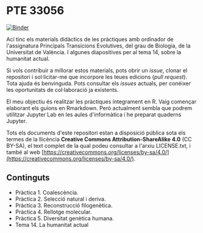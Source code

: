 # PTE 33056

[![Binder](https://mybinder.org/badge_logo.svg)](https://mybinder.org/v2/gh/IgnasiLucas/PTE_33056/HEAD)

Ací tinc els materials didàctics de les pràctiques amb ordinador de l'assignatura
Principals Transicions Evolutives, del grau de Biologia, de la Universitat de València.
I algunes diapositives per al tema 14, sobre la humanitat actual.

Si vols contribuir a millorar estos materials, pots obrir un *issue*, clonar el repositori
i sol·licitar-me que incorpore les teues edicions (*pull request*). Tota ajuda és benvinguda.
Pots consultar els *issues* actuals, per conéixer les oportunitats de col·laboració ja
existents.

El meu objectiu és realitzar les pràctiques íntegrament en R. Vaig començar elaborant els
guions en Rmarkdown. Però actualment sembla que podrem utilitzar Jupyter Lab en les aules
d'informàtica i he preparat quaderns Jupyter.

Tots els documents d'este repositori estan a disposició pública sota els termes de
la llicència **Creative Commons Attribution-ShareAlike 4.0** (CC BY-SA), el text complet
de la qual podeu consultar a l'arxiu LICENSE.txt, i també al web
[https://creativecommons.org/licenses/by-sa/4.0/](https://creativecommons.org/licenses/by-sa/4.0/).

## Continguts

- Pràctica 1. Coalescència.
- Pràctica 2. Selecció natural i deriva.
- Pràctica 3. Reconstrucció filogenètica.
- Pràctica 4. Rellotge molecular.
- Pràctica 5. Diversitat genètica humana.
- Tema 14. La humanitat actual




